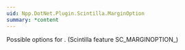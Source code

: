```yaml
---
uid: Npp.DotNet.Plugin.Scintilla.MarginOption
summary: *content
---
```


Possible options for <xref href="Npp.DotNet.Plugin.IScintillaGateway.SetMarginOptions(Npp.DotNet.Plugin.Scintilla.MarginOption)" data-throw-if-not-resolved="false"></xref>. (Scintilla feature SC_MARGINOPTION_)
